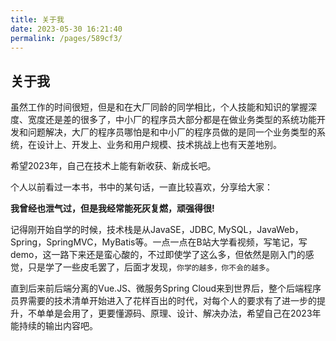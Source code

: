 ```yaml
---
title: 关于我
date: 2023-05-30 16:21:40
permalink: /pages/589cf3/
---
```

    

## 关于我

虽然工作的时间很短，但是和在大厂同龄的同学相比，个人技能和知识的掌握深度、宽度还是差的很多了，中小厂的程序员大部分都是在做业务类型的系统功能开发和问题解决，大厂的程序员哪怕是和中小厂的程序员做的是同一个业务类型的系统，在设计上、开发上、业务和用户规模、技术挑战上也有天差地别。

希望2023年，自己在技术上能有新收获、新成长吧。

个人以前看过一本书，书中的某句话，一直比较喜欢，分享给大家：

**我曾经也泄气过，但是我经常能死灰复燃，顽强得很!**

记得刚开始自学的时候，技术栈是从JavaSE，JDBC, MySQL，JavaWeb，Spring，SpringMVC，MyBatis等。一点一点在B站大学看视频，写笔记，写demo，这一路下来还是蛮心酸的，不过即使学了这么多，但依然是刚入门的感觉，只是学了一些皮毛罢了，后面才发现，`你学的越多，你不会的越多`。

直到后来前后端分离的Vue.JS、微服务Spring Cloud来到世界后，整个后端程序员界需要的技术清单开始进入了花样百出的时代，对每个人的要求有了进一步的提升，不单单是会用了，更要懂源码、原理、设计、解决办法，希望自己在2023年能持续的输出内容吧。

